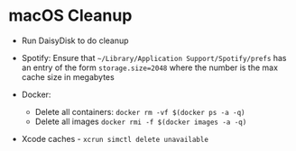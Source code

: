# macOS Cleanup

- Run DaisyDisk to do cleanup

- Spotify: Ensure that `~/Library/Application Support/Spotify/prefs` has an entry of the form `storage.size=2048` where the number is the max cache size in megabytes

- Docker:
  - Delete all containers: `docker rm -vf $(docker ps -a -q)`
  - Delete all images `docker rmi -f $(docker images -a -q)`

- Xcode caches - `xcrun simctl delete unavailable`
